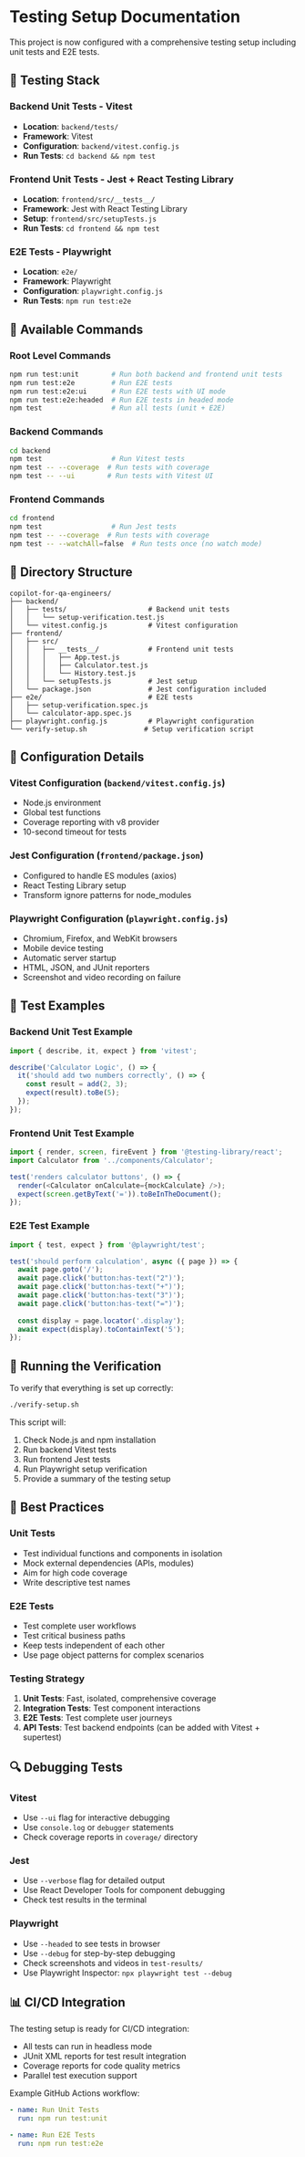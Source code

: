 # Testing Setup Documentation

This project is now configured with a comprehensive testing setup including unit tests and E2E tests.

## 🧪 Testing Stack

### Backend Unit Tests - Vitest
- **Location**: `backend/tests/`
- **Framework**: Vitest
- **Configuration**: `backend/vitest.config.js`
- **Run Tests**: `cd backend && npm test`

### Frontend Unit Tests - Jest + React Testing Library
- **Location**: `frontend/src/__tests__/`
- **Framework**: Jest with React Testing Library
- **Setup**: `frontend/src/setupTests.js`
- **Run Tests**: `cd frontend && npm test`

### E2E Tests - Playwright
- **Location**: `e2e/`
- **Framework**: Playwright
- **Configuration**: `playwright.config.js`
- **Run Tests**: `npm run test:e2e`

## 🚀 Available Commands

### Root Level Commands
```bash
npm run test:unit        # Run both backend and frontend unit tests
npm run test:e2e         # Run E2E tests
npm run test:e2e:ui      # Run E2E tests with UI mode
npm run test:e2e:headed  # Run E2E tests in headed mode
npm test                 # Run all tests (unit + E2E)
```

### Backend Commands
```bash
cd backend
npm test                 # Run Vitest tests
npm test -- --coverage  # Run tests with coverage
npm test -- --ui        # Run tests with Vitest UI
```

### Frontend Commands
```bash
cd frontend
npm test                 # Run Jest tests
npm test -- --coverage  # Run tests with coverage
npm test -- --watchAll=false  # Run tests once (no watch mode)
```

## 📁 Directory Structure

```
copilot-for-qa-engineers/
├── backend/
│   ├── tests/                    # Backend unit tests
│   │   └── setup-verification.test.js
│   └── vitest.config.js          # Vitest configuration
├── frontend/
│   ├── src/
│   │   ├── __tests__/            # Frontend unit tests
│   │   │   ├── App.test.js
│   │   │   ├── Calculator.test.js
│   │   │   └── History.test.js
│   │   └── setupTests.js         # Jest setup
│   └── package.json              # Jest configuration included
├── e2e/                          # E2E tests
│   ├── setup-verification.spec.js
│   └── calculator-app.spec.js
├── playwright.config.js          # Playwright configuration
└── verify-setup.sh              # Setup verification script
```

## 🔧 Configuration Details

### Vitest Configuration (`backend/vitest.config.js`)
- Node.js environment
- Global test functions
- Coverage reporting with v8 provider
- 10-second timeout for tests

### Jest Configuration (`frontend/package.json`)
- Configured to handle ES modules (axios)
- React Testing Library setup
- Transform ignore patterns for node_modules

### Playwright Configuration (`playwright.config.js`)
- Chromium, Firefox, and WebKit browsers
- Mobile device testing
- Automatic server startup
- HTML, JSON, and JUnit reporters
- Screenshot and video recording on failure

## 🎯 Test Examples

### Backend Unit Test Example
```javascript
import { describe, it, expect } from 'vitest';

describe('Calculator Logic', () => {
  it('should add two numbers correctly', () => {
    const result = add(2, 3);
    expect(result).toBe(5);
  });
});
```

### Frontend Unit Test Example
```javascript
import { render, screen, fireEvent } from '@testing-library/react';
import Calculator from '../components/Calculator';

test('renders calculator buttons', () => {
  render(<Calculator onCalculate={mockCalculate} />);
  expect(screen.getByText('=')).toBeInTheDocument();
});
```

### E2E Test Example
```javascript
import { test, expect } from '@playwright/test';

test('should perform calculation', async ({ page }) => {
  await page.goto('/');
  await page.click('button:has-text("2")');
  await page.click('button:has-text("+")');
  await page.click('button:has-text("3")');
  await page.click('button:has-text("=")');
  
  const display = page.locator('.display');
  await expect(display).toContainText('5');
});
```

## 🚦 Running the Verification

To verify that everything is set up correctly:

```bash
./verify-setup.sh
```

This script will:
1. Check Node.js and npm installation
2. Run backend Vitest tests
3. Run frontend Jest tests
4. Run Playwright setup verification
5. Provide a summary of the testing setup

## 🎨 Best Practices

### Unit Tests
- Test individual functions and components in isolation
- Mock external dependencies (APIs, modules)
- Aim for high code coverage
- Write descriptive test names

### E2E Tests
- Test complete user workflows
- Test critical business paths
- Keep tests independent of each other
- Use page object patterns for complex scenarios

### Testing Strategy
1. **Unit Tests**: Fast, isolated, comprehensive coverage
2. **Integration Tests**: Test component interactions
3. **E2E Tests**: Test complete user journeys
4. **API Tests**: Test backend endpoints (can be added with Vitest + supertest)

## 🔍 Debugging Tests

### Vitest
- Use `--ui` flag for interactive debugging
- Use `console.log` or `debugger` statements
- Check coverage reports in `coverage/` directory

### Jest
- Use `--verbose` flag for detailed output
- Use React Developer Tools for component debugging
- Check test results in the terminal

### Playwright
- Use `--headed` to see tests in browser
- Use `--debug` for step-by-step debugging
- Check screenshots and videos in `test-results/`
- Use Playwright Inspector: `npx playwright test --debug`

## 📊 CI/CD Integration

The testing setup is ready for CI/CD integration:
- All tests can run in headless mode
- JUnit XML reports for test result integration
- Coverage reports for code quality metrics
- Parallel test execution support

Example GitHub Actions workflow:
```yaml
- name: Run Unit Tests
  run: npm run test:unit

- name: Run E2E Tests
  run: npm run test:e2e
```
